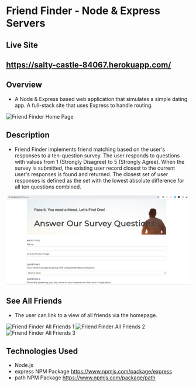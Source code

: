 # Friend Finder - Node & Express Servers

## Live Site
https://salty-castle-84067.herokuapp.com/
---

## Overview
- A Node & Express based web application that simulates a simple dating app.  A full-stack site that uses Express to handle routing.  
   
![Friend Finder Home Page](FriendFinder-Home.png)

## Description
- Friend Finder implements friend matching based on the user's responses to a ten-question survey. The user responds to questions with values from 1 (Strongly Disagree) to 5 (Strongly Agree). When the survey is submitted, the existing user record closest to the current user's responses is found and returned. The closest set of user responses is defined as the set with the lowest absolute difference for all ten questions combined.

![Friend Finder Survey Page](FriendFinder-Survey.png)

## See All Friends
- The user can link to a view of all friends via the homepage.

![Friend Finder All Friends 1](FriendFinder-AllFriends1.png)
![Friend Finder All Friends 2](FriendFinder-AllFriends2.png)
![Friend Finder All Friends 3 ](FriendFinder-AllFriends3.png)

## Technologies Used
- Node.js
- express NPM Package https://www.npmjs.com/package/express
- path NPM Package https://www.npmjs.com/package/path


